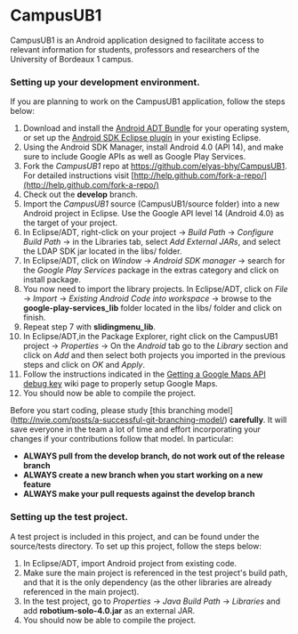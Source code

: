 # CampusUB1

CampusUB1 is an Android application designed to facilitate access to relevant information for students, professors and researchers of the University of Bordeaux 1 campus.


### Setting up your development environment.
If you are planning to work on the CampusUB1 application, follow the steps below:

1. Download and install the [Android ADT Bundle](http://developer.android.com/sdk/index.html) for your operating system, or set up the [Android SDK Eclipse plugin](http://developer.android.com/sdk/index.html#ExistingIDE) in  your existing Eclipse.
2. Using the Android SDK Manager, install Android 4.0 (API 14), and make sure to include Google APIs as well as Google Play Services. 
3. Fork the *CampusUB1* repo at https://github.com/elyas-bhy/CampusUB1. For detailed instructions visit [http://help.github.com/fork-a-repo/](http://help.github.com/fork-a-repo/)
4. Check out the **develop** branch.
5. Import the *CampusUB1* source (CampusUB1/source folder) into a new Android project in Eclipse. Use the Google API level 14 (Android 4.0) as the target of your project.
6. In Eclipse/ADT, right-click on your project -> *Build Path* -> *Configure Build Path* -> in the Libraries tab, select *Add External JARs*, and select the LDAP SDK jar located in the libs/ folder.
7. In Eclipse/ADT, click on *Window* -> *Android SDK manager* -> search for the *Google Play Services* package in the extras category and click on install package.
8. You now need to import the library projects. In Eclipse/ADT, click on *File* -> *Import* -> *Existing Android Code into workspace* -> browse to the **google-play-services_lib** folder located in the libs/ folder and click on finish.
9. Repeat step 7 with **slidingmenu_lib**.
10. In Eclipse/ADT,in the Package Explorer, right click on the CampusUB1 project -> *Properties* -> On the *Android* tab go to the *Library* section and click on *Add* and then select both projects you imported in the previous steps and click on *OK* and *Apply*.
11. Follow the instructions indicated in the [Getting a Google Maps API debug key](https://github.com/elyas-bhy/CampusUB1/wiki/Getting-a-Google-Maps-API-debug-key) wiki page to properly setup Google Maps.
12. You should now be able to compile the project.


Before you start coding, please study [this branching model] (http://nvie.com/posts/a-successful-git-branching-model/) **carefully**. It will save everyone in the team a lot of time and effort incorporating your changes if your contributions follow that model. In particular:
 * **ALWAYS pull from the develop branch, do not work out of the release branch**
 * **ALWAYS create a new branch when you start working on a new feature**
 * **ALWAYS make your pull requests against the develop branch**


### Setting up the test project.
A test project is included in this project, and can be found under the source/tests directory.
To set up this project, follow the steps below:

1. In Eclipse/ADT, import Android project from existing code.
2. Make sure the main project is referenced in the test project's build path, and that it is the only dependency (as the other libraries are already referenced in the main project).
3. In the test project, go to *Properties* -> *Java Build Path* -> *Libraries* and add **robotium-solo-4.0.jar** as an external JAR.
4. You should now be able to compile the project.
